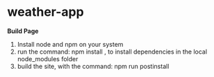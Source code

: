 # weather-app

**Build Page**
1. Install node and npm on your system
2. run the command: npm install , to install dependencies in the local node_modules folder
3. build the site, with the command: npm run postinstall
